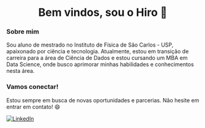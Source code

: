 

# <center>Bem vindos, sou o Hiro 👋</center>



### Sobre mim

Sou aluno de mestrado no Instituto de Física de São Carlos - USP, apaixonado por ciência e tecnologia. Atualmente, estou em transição de carreira para a área de Ciência de Dados e estou cursando um MBA em Data Science, onde busco aprimorar minhas habilidades e conhecimentos nesta área.

### Vamos conectar!

Estou sempre em busca de novas oportunidades e parcerias. Não hesite em entrar em contato! 😄

[![LinkedIn](link_para_perfil_LinkedIn)]([URL_do_seu_perfil_LinkedIn](https://www.linkedin.com/in/joao-hiroyuki/)) 
